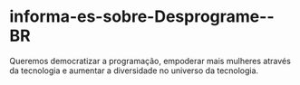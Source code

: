 # informa-es-sobre-Desprograme--BR
Queremos democratizar a programação, empoderar mais mulheres através da tecnologia e aumentar a diversidade no universo da tecnologia.
